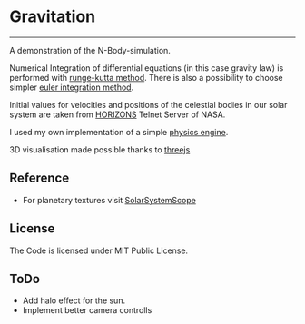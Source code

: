 # Gravitation #
--------------------------------------------------------------------------------
A demonstration of the N-Body-simulation. 

Numerical Integration of differential equations (in this case gravity law) is performed
with [runge-kutta method](https://en.wikipedia.org/wiki/Runge%E2%80%93Kutta_methods).
There is also a possibility to choose simpler [euler integration method](https://en.wikipedia.org/wiki/Euler_method).

Initial values for velocities and positions of the celestial bodies in our solar system 
are taken from [HORIZONS](https://ssd.jpl.nasa.gov/horizons.cgi)
Telnet Server of NASA. 

I used my own implementation of a simple [physics engine](https://github.com/nturan/physics_engine).

3D visualisation made possible thanks to [threejs](https://github.com/mrdoob/three.js/)




## Reference ##
- For planetary textures visit [SolarSystemScope](https://www.solarsystemscope.com/about) 

## License ##
The Code is licensed under MIT Public License.

## ToDo ##
- Add halo effect for the sun.
- Implement better camera controlls